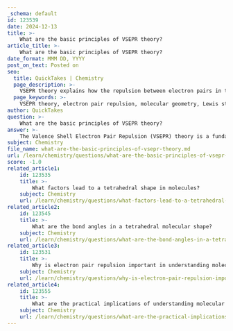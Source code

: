 ```yaml
---
_schema: default
id: 123539
date: 2024-12-13
title: >-
    What are the basic principles of VSEPR theory?
article_title: >-
    What are the basic principles of VSEPR theory?
date_format: MMM DD, YYYY
post_on_text: Posted on
seo:
  title: QuickTakes | Chemistry
  page_description: >-
    VSEPR theory explains how the repulsion between electron pairs in the valence shell of an atom determines the molecular geometry and bond angles, providing insight into the shapes and reactivity of molecules.
  page_keywords: >-
    VSEPR theory, electron pair repulsion, molecular geometry, Lewis structure, regions of electron density, bond angles, lone pairs, bonding pairs, molecular shapes, chemical reactivity
author: QuickTakes
question: >-
    What are the basic principles of VSEPR theory?
answer: >-
    The Valence Shell Electron Pair Repulsion (VSEPR) theory is a fundamental concept in molecular chemistry that helps predict the geometry of molecules based on the arrangement of electron pairs around a central atom. Here are the basic principles of VSEPR theory:\n\n1. **Electron Pair Repulsion**: The core idea of VSEPR theory is that electron pairs (both bonding pairs and lone pairs) in the valence shell of an atom repel each other. This repulsion causes the electron pairs to arrange themselves in a way that minimizes this repulsion, leading to specific molecular shapes.\n\n2. **Lewis Structure**: To apply VSEPR theory, one must first draw the Lewis structure of the molecule. This structure illustrates the arrangement of atoms and the distribution of electrons, including lone pairs and bonding pairs.\n\n3. **Regions of Electron Density**: The geometry around the central atom is determined by the number of regions of electron density, which include both lone pairs and bonds (single, double, or triple). For VSEPR purposes, multiple bonds are treated as a single region of electron density.\n\n4. **Molecular Geometry**: The arrangement of these electron pairs leads to specific molecular geometries. For example:\n   - Two regions of electron density result in a linear shape.\n   - Three regions lead to a trigonal planar shape.\n   - Four regions result in a tetrahedral shape.\n   - Five regions yield a trigonal bipyramidal shape.\n   - Six regions create an octahedral shape.\n\n5. **Lone Pairs vs. Bonding Pairs**: Lone pairs occupy more space than bonding pairs, which can affect the bond angles and overall shape of the molecule. For instance, the presence of lone pairs can compress bond angles between bonding pairs.\n\n6. **Predicting Bond Angles**: VSEPR theory also allows for the prediction of bond angles based on the molecular geometry. For example, in a tetrahedral arrangement, the bond angles are approximately 109.5 degrees.\n\n7. **Limitations**: While VSEPR theory is a useful tool for predicting molecular shapes, it does have limitations. It does not account for factors such as the size of the central atom, electronegativity differences, or the effects of resonance structures. Additionally, it may not accurately predict the geometry of more complex molecules or metal complexes.\n\nIn summary, VSEPR theory provides a straightforward method for predicting the shapes and bond angles of molecules by considering the repulsion between electron pairs in the valence shell of central atoms. This theory is widely used in chemistry to understand molecular geometry and its implications for chemical reactivity and properties.
subject: Chemistry
file_name: what-are-the-basic-principles-of-vsepr-theory.md
url: /learn/chemistry/questions/what-are-the-basic-principles-of-vsepr-theory
score: -1.0
related_article1:
    id: 123535
    title: >-
        What factors lead to a tetrahedral shape in molecules?
    subject: Chemistry
    url: /learn/chemistry/questions/what-factors-lead-to-a-tetrahedral-shape-in-molecules
related_article2:
    id: 123545
    title: >-
        What are the bond angles in a tetrahedral molecular shape?
    subject: Chemistry
    url: /learn/chemistry/questions/what-are-the-bond-angles-in-a-tetrahedral-molecular-shape
related_article3:
    id: 123531
    title: >-
        Why is electron pair repulsion important in understanding molecular structures?
    subject: Chemistry
    url: /learn/chemistry/questions/why-is-electron-pair-repulsion-important-in-understanding-molecular-structures
related_article4:
    id: 123555
    title: >-
        What are the practical implications of understanding molecular shapes in chemistry?
    subject: Chemistry
    url: /learn/chemistry/questions/what-are-the-practical-implications-of-understanding-molecular-shapes-in-chemistry
---
```


&nbsp;